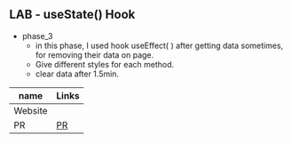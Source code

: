 ## LAB - useState() Hook

- phase_3
  * in this phase, I used hook useEffect( ) after getting data sometimes, for removing their data on page.
  * Give different styles for each method.
  * clear data after 1.5min.

| name    | Links |
| ------- | ----- |
| Website | []()  |
| PR      | [PR](https://github.com/Mujahedyousef/RESTy-API/pull/12)  |
